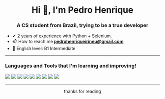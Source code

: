 <h1 align="center">Hi 👋, I'm Pedro Henrique</h1>
<h3 align="center">A CS student from Brazil, trying to be a true developer</h3>

- ✔ 2 years of experience with Python + Selenium.
- 📫 How to reach me **pedrohenriqueirineu@gmail.com**
- 🔶 English level: B1 Intermediate

<hr>

<h3 align="left">Languages and Tools that I'm learning and improving!</h3>

<div>
  <img src="https://img.shields.io/badge/HTML5-E34F26?style=for-the-badge&logo=html5&logoColor=white">
  <img src="https://img.shields.io/badge/CSS3-1572B6?style=for-the-badge&logo=css3&logoColor=white">
  <img src="https://img.shields.io/badge/JavaScript-F7DF1E?style=for-the-badge&logo=javascript&logoColor=black">
  <img src="https://img.shields.io/badge/Python-3776AB?style=for-the-badge&logo=python&logoColor=white">
  <img src="https://img.shields.io/badge/Node.js-43853D?style=for-the-badge&logo=node.js&logoColor=white">
  <img src="https://img.shields.io/badge/Java-ED8B00?style=for-the-badge&logo=openjdk&logoColor=white">
  <img src="https://img.shields.io/badge/SQLite-07405E?style=for-the-badge&logo=sqlite&logoColor=white">
  <img src="https://img.shields.io/badge/Bootstrap-563D7C?style=for-the-badge&logo=bootstrap&logoColor=white">
  <img src="https://img.shields.io/badge/Rust-000000?style=for-the-badge&logo=rust&logoColor=white">
</div>

<hr>
<p align="center"> 
thanks for reading
</p>
